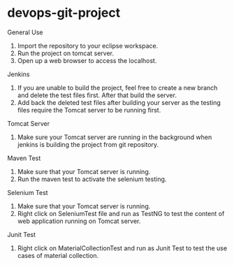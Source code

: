 # devops-git-project

General Use
1. Import the repository to your eclipse workspace.
2. Run the project on tomcat server.
3. Open up a web browser to access the localhost.

Jenkins
1. If you are unable to build the project, feel free to create a new branch and delete the test files first. After that build the server.
2. Add back the deleted test files after building your server as the testing files require the Tomcat server to be running first.

Tomcat Server
1. Make sure your Tomcat server are running in the background when jenkins is building the project from git repository.

Maven Test
1. Make sure that your Tomcat server is running.
2. Run the maven test to activate the selenium testing.

Selenium Test
1. Make sure that your Tomcat server is running.
2. Right click on SeleniumTest file and run as TestNG to test the content of web application running on Tomcat server.

Junit Test
1. Right click on MaterialCollectionTest and run as Junit Test to test the use cases of material collection.
